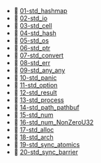 * 📄 [01-std_hashmap](01-std_hashmap.md)
* 📄 [02-std_io](02-std_io.md)
* 📄 [03-std_cell](03-std_cell.md)
* 📄 [04-std_hash](04-std_hash.md)
* 📄 [05-std_os](05-std_os.md)
* 📄 [06-std_ptr](06-std_ptr.md)
* 📄 [07-std_convert](07-std_convert.md)
* 📄 [08-std_err](08-std_err.md)
* 📄 [09-std_any_any](09-std_any_any.md)
* 📄 [10-std_panic](10-std_panic.md)
* 📄 [11-std_option](11-std_option.md)
* 📄 [12-std_result](12-std_result.md)
* 📄 [13-std_process](13-std_process.md)
* 📄 [14-std_path_pathbuf](14-std_path_pathbuf.md)
* 📄 [15-std_num](15-std_num.md)
* 📄 [16-std_num_NonZeroU32](16-std_num_NonZeroU32.md)
* 📄 [17-std_alloc](17-std_alloc.md)
* 📄 [18-std_arch](18-std_arch.md)
* 📄 [19-std_sync_atomics](19-std_sync_atomics.md)
* 📄 [20-std_sync_barrier](20-std_sync_barrier.md)

